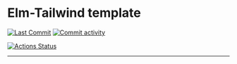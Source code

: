 # Elm-Tailwind template

[//]: # "Badges"
[![Last Commit][commit badge]][commit]
[![Commit activity][pulse badge]][pulse]
<!-- [![Dependabot][dependabot badge]][dependabot] -->
[![Actions Status][actions badge]][actions]

---



[//]: # "Links"
[commit]: https://github.com/jaeyson/elm-tailwind/commit/master
[pulse]: https://github.com/jaeyson/elm-tailwind/pulse
<!-- [dependabot]: https://github.com/jaeyson/elm-tailwind -->
[actions]: https://github.com/jaeyson/elm-tailwind/actions

[//]: # "Image sources (Badge)"
[commit badge]: https://img.shields.io/github/last-commit/jaeyson/elm-tailwind.svg
[pulse badge]: https://img.shields.io/github/commit-activity/m/jaeyson/elm-tailwind
<!-- [dependabot badge]: https://badgen.net/dependabot/jaeyson/learning-elm/185518281?icon=dependabot -->
[actions badge]: https://github.com/jaeyson/elm-tailwind/workflows/Elm%20CI/badge.svg
